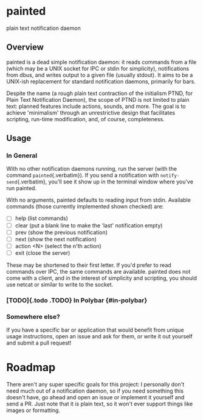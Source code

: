 # painted
plain text notification daemon

## Overview

painted is a dead simple notification daemon: it reads commands from a
file (which may be a UNIX socket for IPC or stdin for simplicity),
notifications from dbus, and writes output to a given file (usually
stdout). It aims to be a UNIX-ish replacement for standard notification
daemons, primarily for bars.

Despite the name (a rough plain text contraction of the initialism PTND,
for Plain Text Notification Daemon), the scope of PTND is not limited to
plain text: planned features include actions, sounds, and more. The goal
is to achieve \'minimalism\' through an unrestrictive design that
facilitates scripting, run-time modification, and, of course,
completeness.

## Usage

### In General

With no other notification daemons running, run the server (with the
command `painted`{.verbatim}). If you send a notification with
`notify-send`{.verbatim}, you\'ll see it show up in the terminal window
where you\'ve run painted.

With no arguments, painted defaults to reading input from stdin.
Available commands (those currently implemented shown checked) are:

-   [ ] help (list commands)
-   [ ] clear (put a blank line to make the \'last\' notification empty)
-   [ ] prev (show the previous notification)
-   [ ] next (show the next notification)
-   [ ] action \<N> (select the n\'th action)
-   [ ] exit (close the server)

These may be shortened to their first letter. If you\'d prefer to read
commands over IPC, the same commands are available. painted does not
come with a client, and in the interest of simplicity and scripting, you
should use netcat or similar to write to the socket.

### [TODO]{.todo .TODO} In Polybar {#in-polybar}

### Somewhere else?

If you have a specific bar or application that would benefit from unique
usage instructions, open an issue and ask for them, or write it out
yourself and submit a pull request!

# Roadmap

There aren\'t any super specific goals for this project: I personally
don\'t need much out of a notification daemon, so if you need something
this doesn\'t have, go ahead and open an issue or implement it yourself
and send a PR. Just note that it *is* plain text, so it won\'t ever
support things like images or formatting.
